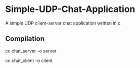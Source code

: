 # Simple-UDP-Chat-Application

A simple UDP client-server chat application written in c.

## Compilation

cc chat_server -o server

cc chat_client -o client


